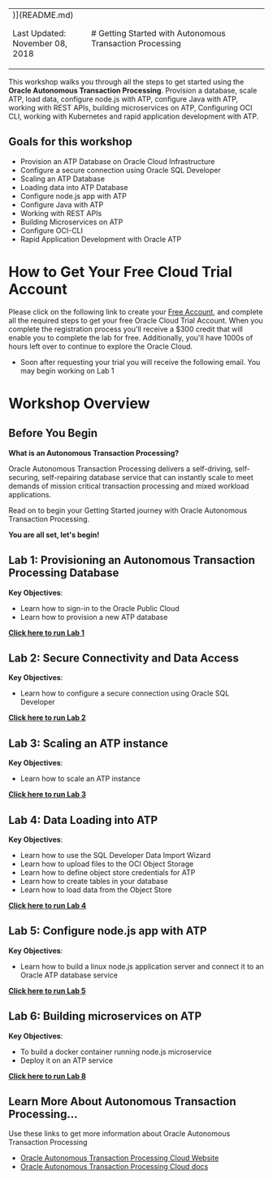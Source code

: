 <table class="tbl-heading"><tr><td class="td-logo">)](README.md)

Last Updated:<br>November 08, 2018
</td>
<td class="td-banner">
# Getting Started with Autonomous Transaction Processing
</td></tr><table>


This workshop walks you through all the steps to get started using the **Oracle Autonomous Transaction Processing**. Provision a database, scale ATP, load data, configure node.js with ATP, configure Java with ATP, working with REST APIs, building microservices on ATP, Configuring OCI CLI, working with Kubernetes and rapid application development with ATP.

## Goals for this workshop

- Provision an ATP Database on Oracle Cloud Infrastructure
- Configure a secure connection using Oracle SQL Developer
- Scaling an ATP Database
- Loading data into ATP Database
- Configure node.js app with ATP
- Configure Java with ATP
- Working with REST APIs
- Building Microservices on ATP
- Configure OCI-CLI
- Rapid Application Development with Oracle ATP

# How to Get Your Free Cloud Trial Account
Please click on the following link to create your <a class=“trial-link” href="https://myservices.us.oraclecloud.com/mycloud/signup?language=en&sourceType=:ex:tb:::RC_NAMK181011P00041:ATPHOL&SC=:ex:tb:::RC_NAMK181011P00041:ATPHOL&pcode=NAMK181011P00041" target="_trial">Free Account</a>, and complete all the required steps to get your free Oracle Cloud Trial Account. When you complete the registration process you'll receive a $300 credit that will enable you to complete the lab for free.  Additionally, you'll have 1000s of hours left over to continue to explore the Oracle Cloud.

  - Soon after requesting your trial you will receive the following email. You may begin working on Lab 1


# Workshop Overview

## Before You Begin
**What is an Autonomous Transaction Processing?**

Oracle Autonomous Transaction Processing delivers a self-driving, self-securing, self-repairing database service that can instantly scale to meet demands of mission critical transaction processing and mixed workload applications.  

Read on to begin your Getting Started journey with Oracle Autonomous Transaction Processing.

**You are all set, let's begin!**


## Lab 1: Provisioning an Autonomous Transaction Processing Database

**Key Objectives**:

- Learn how to sign-in to the Oracle Public Cloud
- Learn how to provision a new ATP database

**[Click here to run Lab 1](Lab1.md)**


## Lab 2: Secure Connectivity and Data Access

**Key Objectives**:

- Learn how to configure a secure connection using Oracle SQL Developer

**[Click here to run Lab 2](Lab2.md)**


## Lab 3: Scaling an ATP instance

**Key Objectives**:

- Learn how to scale an ATP instance

**[Click here to run Lab 3](Lab3.md)**


## Lab 4: Data Loading into ATP

**Key Objectives**:

- Learn how to use the SQL Developer Data Import Wizard
- Learn how to upload files to the OCI Object Storage
- Learn how to define object store credentials for ATP
- Learn how to create tables in your database
- Learn how to load data from the Object Store

**[Click here to run Lab 4](Lab4.md)**

## Lab 5: Configure node.js app with ATP

**Key Objectives**:

- Learn how to build a linux node.js application server and connect it to an Oracle ATP database service

**[Click here to run Lab 5](Lab5.jsAppWithATP.md)**



## Lab 6: Building microservices on ATP

**Key Objectives**:

- To build a docker container running node.js microservice
- Deploy it on an ATP service

**[Click here to run Lab 8](Lab6.md)**

## Learn More About Autonomous Transaction Processing...

Use these links to get more information about Oracle Autonomous Transaction Processing

- [Oracle Autonomous Transaction Processing Cloud Website](https://www.oracle.com/database/autonomous-transaction-processing.html)
- [Oracle Autonomous Transaction Processing Cloud docs](https://docs.oracle.com/en/cloud/paas/atp-cloud/index.html)
